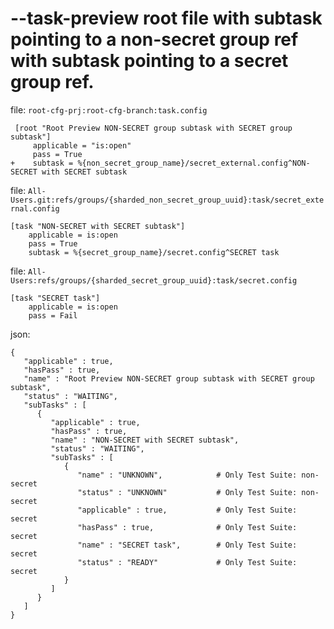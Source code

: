 # --task-preview root file with subtask pointing to a non-secret group ref with subtask pointing to a secret group ref.

file: `root-cfg-prj:root-cfg-branch:task.config`
```
 [root "Root Preview NON-SECRET group subtask with SECRET group subtask"]
     applicable = "is:open"
     pass = True
+    subtask = %{non_secret_group_name}/secret_external.config^NON-SECRET with SECRET subtask
```

file: `All-Users.git:refs/groups/{sharded_non_secret_group_uuid}:task/secret_external.config`
```
[task "NON-SECRET with SECRET subtask"]
    applicable = is:open
    pass = True
    subtask = %{secret_group_name}/secret.config^SECRET task
```

file: `All-Users:refs/groups/{sharded_secret_group_uuid}:task/secret.config`
```
[task "SECRET task"]
    applicable = is:open
    pass = Fail
```

json:
```
{
   "applicable" : true,
   "hasPass" : true,
   "name" : "Root Preview NON-SECRET group subtask with SECRET group subtask",
   "status" : "WAITING",
   "subTasks" : [
      {
         "applicable" : true,
         "hasPass" : true,
         "name" : "NON-SECRET with SECRET subtask",
         "status" : "WAITING",
         "subTasks" : [
            {
               "name" : "UNKNOWN",            # Only Test Suite: non-secret
               "status" : "UNKNOWN"           # Only Test Suite: non-secret
               "applicable" : true,           # Only Test Suite: secret
               "hasPass" : true,              # Only Test Suite: secret
               "name" : "SECRET task",        # Only Test Suite: secret
               "status" : "READY"             # Only Test Suite: secret
            }
         ]
      }
   ]
}
```
